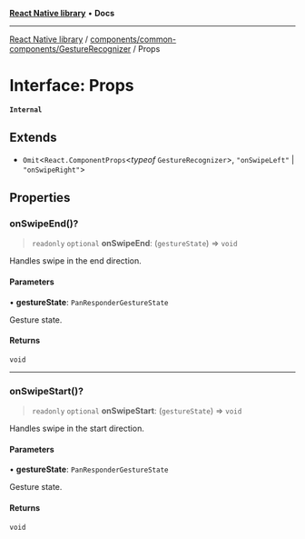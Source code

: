 [**React Native library**](../../../../index.md) • **Docs**

***

[React Native library](../../../../modules.md) / [components/common-components/GestureRecognizer](../index.md) / Props

# Interface: Props

**`Internal`**

## Extends

- `Omit`\<`React.ComponentProps`\<*typeof* `GestureRecognizer`\>, `"onSwipeLeft"` \| `"onSwipeRight"`\>

## Properties

### onSwipeEnd()?

> `readonly` `optional` **onSwipeEnd**: (`gestureState`) => `void`

Handles swipe in the end direction.

#### Parameters

• **gestureState**: `PanResponderGestureState`

Gesture state.

#### Returns

`void`

***

### onSwipeStart()?

> `readonly` `optional` **onSwipeStart**: (`gestureState`) => `void`

Handles swipe in the start direction.

#### Parameters

• **gestureState**: `PanResponderGestureState`

Gesture state.

#### Returns

`void`
